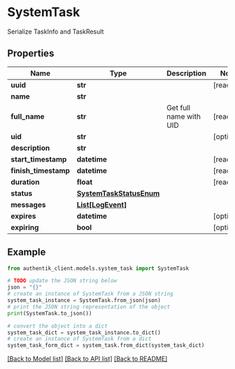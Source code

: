 # SystemTask

Serialize TaskInfo and TaskResult

## Properties

Name | Type | Description | Notes
------------ | ------------- | ------------- | -------------
**uuid** | **str** |  | [readonly] 
**name** | **str** |  | 
**full_name** | **str** | Get full name with UID | [readonly] 
**uid** | **str** |  | [optional] 
**description** | **str** |  | 
**start_timestamp** | **datetime** |  | [readonly] 
**finish_timestamp** | **datetime** |  | [readonly] 
**duration** | **float** |  | [readonly] 
**status** | [**SystemTaskStatusEnum**](SystemTaskStatusEnum.md) |  | 
**messages** | [**List[LogEvent]**](LogEvent.md) |  | 
**expires** | **datetime** |  | [optional] 
**expiring** | **bool** |  | [optional] 

## Example

```python
from authentik_client.models.system_task import SystemTask

# TODO update the JSON string below
json = "{}"
# create an instance of SystemTask from a JSON string
system_task_instance = SystemTask.from_json(json)
# print the JSON string representation of the object
print(SystemTask.to_json())

# convert the object into a dict
system_task_dict = system_task_instance.to_dict()
# create an instance of SystemTask from a dict
system_task_form_dict = system_task.from_dict(system_task_dict)
```
[[Back to Model list]](../README.md#documentation-for-models) [[Back to API list]](../README.md#documentation-for-api-endpoints) [[Back to README]](../README.md)


